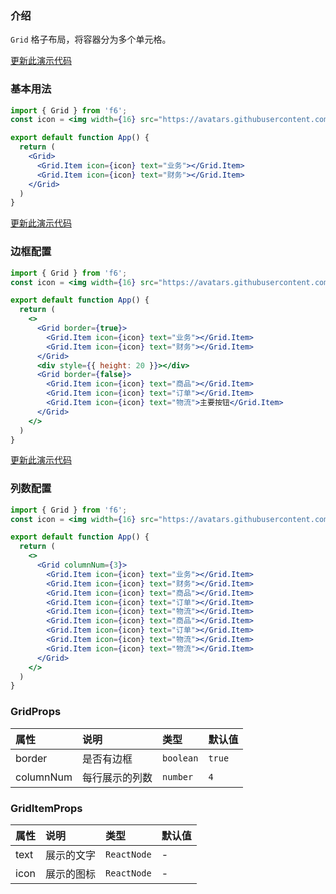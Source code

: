 <div class="block-panel">

<h3>介绍</h3>

`Grid` 格子布局，将容器分为多个单元格。


</div>
<div class="block-panel">
        <a class="to-github-link" target="_blank" href=https://github.com/Webang/f6/tree/master/packages/f6/packages/grid/demo/basic.md>更新此演示代码</a>
        <h3>基本用法</h3>

```jsx
import { Grid } from 'f6';
const icon = <img width={16} src="https://avatars.githubusercontent.com/u/34447750?s=40&v=4" />;

export default function App() {
  return (
    <Grid>
      <Grid.Item icon={icon} text="业务"></Grid.Item>
      <Grid.Item icon={icon} text="财务"></Grid.Item>
    </Grid>
  )
}
```
</div>

<div class="block-panel">
        <a class="to-github-link" target="_blank" href=https://github.com/Webang/f6/tree/master/packages/f6/packages/grid/demo/border.md>更新此演示代码</a>
        <h3>边框配置</h3>

```jsx
import { Grid } from 'f6';
const icon = <img width={16} src="https://avatars.githubusercontent.com/u/34447750?s=40&v=4" />;

export default function App() {
  return (
    <>
      <Grid border={true}>
        <Grid.Item icon={icon} text="业务"></Grid.Item>
        <Grid.Item icon={icon} text="财务"></Grid.Item>
      </Grid>
      <div style={{ height: 20 }}></div>
      <Grid border={false}>
        <Grid.Item icon={icon} text="商品"></Grid.Item>
        <Grid.Item icon={icon} text="订单"></Grid.Item>
        <Grid.Item icon={icon} text="物流">主要按钮</Grid.Item>
      </Grid>
    </>
  )
}
```
</div>

<div class="block-panel">
        <a class="to-github-link" target="_blank" href=https://github.com/Webang/f6/tree/master/packages/f6/packages/grid/demo/multi.md>更新此演示代码</a>
        <h3>列数配置</h3>

```jsx
import { Grid } from 'f6';
const icon = <img width={16} src="https://avatars.githubusercontent.com/u/34447750?s=40&v=4" />;

export default function App() {
  return (
    <>
      <Grid columnNum={3}>
        <Grid.Item icon={icon} text="业务"></Grid.Item>
        <Grid.Item icon={icon} text="财务"></Grid.Item>
        <Grid.Item icon={icon} text="商品"></Grid.Item>
        <Grid.Item icon={icon} text="订单"></Grid.Item>
        <Grid.Item icon={icon} text="物流"></Grid.Item>
        <Grid.Item icon={icon} text="商品"></Grid.Item>
        <Grid.Item icon={icon} text="订单"></Grid.Item>
        <Grid.Item icon={icon} text="物流"></Grid.Item>
        <Grid.Item icon={icon} text="物流"></Grid.Item>
      </Grid>
    </>
  )
}
```
</div>
<div class="block-panel">

<h3>GridProps</h3>

| 属性 | 说明 | 类型 | 默认值 |
| :-  | :- | :- | :- |
| border | 是否有边框 | `boolean` | `true` |
| columnNum | 每行展示的列数 | `number` | `4` |


</div>
<div class="block-panel">

<h3>GridItemProps</h3>

| 属性 | 说明 | 类型 | 默认值 |
| :-  | :- | :- | :- |
| text | 展示的文字 | `ReactNode` | - |
| icon | 展示的图标 | `ReactNode` | - |
</div>